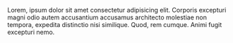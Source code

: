 Lorem, ipsum dolor sit amet consectetur adipisicing elit. Corporis excepturi magni odio autem accusantium accusamus architecto molestiae non tempora, expedita distinctio nisi similique. Quod, rem cumque. Animi fugit excepturi nemo.
